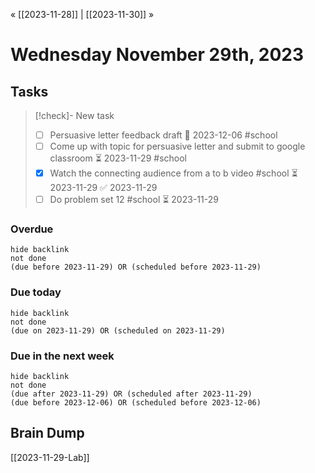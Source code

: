 « [[2023-11-28]] | [[2023-11-30]] » 
# Wednesday November 29th, 2023

## Tasks
>[!check]- New task
>- [ ] Persuasive letter feedback draft 📅 2023-12-06 #school
>- [ ] Come up with topic for persuasive letter and submit to google classroom ⏳  2023-11-29  #school 
>- [x] Watch the connecting audience from a to b video #school ⏳ 2023-11-29 ✅ 2023-11-29
>- [ ] Do problem set 12 #school ⏳ 2023-11-29 
### Overdue
```tasks
hide backlink
not done
(due before 2023-11-29) OR (scheduled before 2023-11-29)
```

### Due today
```tasks
hide backlink
not done
(due on 2023-11-29) OR (scheduled on 2023-11-29)
```

### Due in the next week
```tasks
hide backlink
not done
(due after 2023-11-29) OR (scheduled after 2023-11-29)
(due before 2023-12-06) OR (scheduled before 2023-12-06)
```

## Brain Dump
[[2023-11-29-Lab]]
